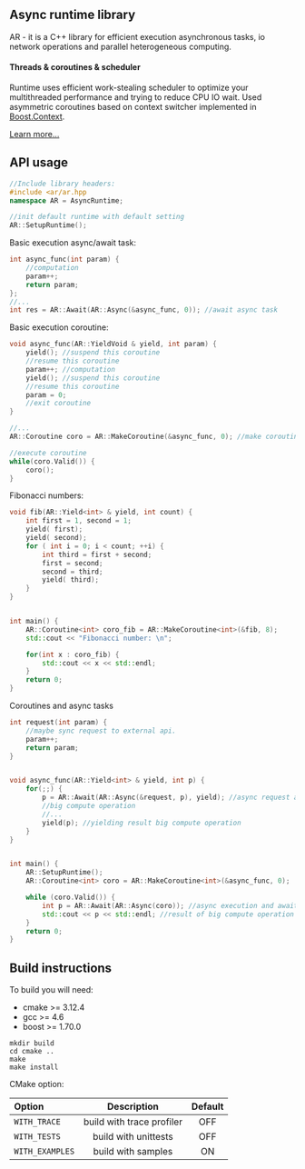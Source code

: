## Async runtime library

AR - it is a C++ library for efficient execution asynchronous tasks, io network operations and parallel heterogeneous computing. 

#### Threads & coroutines & scheduler
Runtime uses efficient work-stealing scheduler to optimize your multithreaded performance and trying to reduce CPU IO wait.
Used asymmetric coroutines based on context switcher implemented in [Boost.Context](https://github.com/boostorg/context).

[Learn more...](https://)

## API usage
``` C++
//Include library headers:
#include <ar/ar.hpp
namespace AR = AsyncRuntime;
```

``` C++
//init default runtime with default setting
AR::SetupRuntime();

```
Basic execution async/await task:
``` C++
int async_func(int param) {
    //computation
    param++;
    return param;
};
//...
int res = AR::Await(AR::Async(&async_func, 0)); //await async task
```

Basic execution coroutine:
``` C++
void async_func(AR::YieldVoid & yield, int param) {
    yield(); //suspend this coroutine
    //resume this coroutine
    param++; //computation
    yield(); //suspend this coroutine
    //resume this coroutine
    param = 0;
    //exit coroutine
}

//...
AR::Coroutine coro = AR::MakeCoroutine(&async_func, 0); //make coroutine

//execute coroutine
while(coro.Valid()) {
    coro();
}
```
Fibonacci numbers:
``` C++
void fib(AR::Yield<int> & yield, int count) {
    int first = 1, second = 1;
    yield( first);
    yield( second);
    for ( int i = 0; i < count; ++i) {
        int third = first + second;
        first = second;
        second = third;
        yield( third);
    }
}


int main() {
    AR::Coroutine<int> coro_fib = AR::MakeCoroutine<int>(&fib, 8);
    std::cout << "Fibonacci number: \n";

    for(int x : coro_fib) {
        std::cout << x << std::endl;
    }
    return 0;
}
```

Coroutines and async tasks
```C++
int request(int param) {
    //maybe sync request to external api.
    param++;
    return param;
}


void async_func(AR::Yield<int> & yield, int p) {
    for(;;) {
        p = AR::Await(AR::Async(&request, p), yield); //async request and await result
        //big compute operation
        //...
        yield(p); //yielding result big compute operation
    }
}


int main() {
    AR::SetupRuntime();
    AR::Coroutine<int> coro = AR::MakeCoroutine<int>(&async_func, 0);

    while (coro.Valid()) {
        int p = AR::Await(AR::Async(coro)); //async execution and await
        std::cout << p << std::endl; //result of big compute operation
    }
    return 0;
}
```

## Build instructions
To build you will need:

* cmake >= 3.12.4
* gcc >= 4.6
* boost >= 1.70.0

```
mkdir build
cd cmake ..
make 
make install
``` 

CMake option:

| Option            | Description                       | Default |
| :---              |    :----:                         | :----:  |
| `WITH_TRACE`      | build with trace profiler         | OFF     |
| `WITH_TESTS`      | build with unittests              | OFF     |
| `WITH_EXAMPLES`   | build with samples                | ON      |
